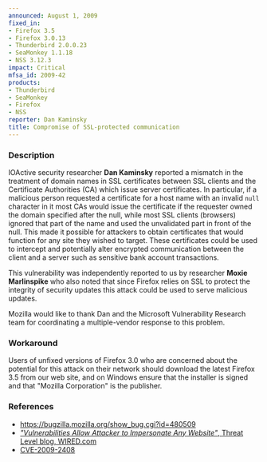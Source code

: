 ```yaml
---
announced: August 1, 2009
fixed_in:
- Firefox 3.5
- Firefox 3.0.13
- Thunderbird 2.0.0.23
- SeaMonkey 1.1.18
- NSS 3.12.3
impact: Critical
mfsa_id: 2009-42
products:
- Thunderbird
- SeaMonkey
- Firefox
- NSS
reporter: Dan Kaminsky
title: Compromise of SSL-protected communication
---
```


<h3>Description</h3>

<p>IOActive security researcher <strong>Dan Kaminsky</strong> reported a
mismatch in the treatment of domain names in SSL certificates between SSL
clients and the Certificate Authorities (CA) which issue server certificates.
In particular, if a malicious person requested a certificate for a host name
with an invalid <code>null</code> character in it most CAs would issue the
certificate if the requester owned the domain specified after the null, while
most SSL clients (browsers) ignored that part of the name and used the
unvalidated part in front of the null. This made it possible for attackers to
obtain certificates that would function for any site they wished to target.
These certificates could be used to intercept and potentially alter encrypted
communication between the client and a server such as sensitive bank
account transactions.</p>

<p>This vulnerability was independently reported to us by researcher
<strong>Moxie Marlinspike</strong> who also noted that since Firefox
relies on SSL to protect the integrity of security updates this attack
could be used to serve malicious updates. </p>

<p>Mozilla would like to thank Dan and the Microsoft Vulnerability
Research team for coordinating a multiple-vendor response to this problem.</p>

<h3>Workaround</h3>
<p>Users of unfixed versions of Firefox 3.0 who are concerned about the
potential for this attack on their network should download the latest
Firefox 3.5 from our web site, and on Windows ensure that the installer is
signed and that "Mozilla Corporation" is the publisher.</p>

<h3>References</h3>

<ul>
  <li><a href="https://bugzilla.mozilla.org/show_bug.cgi?id=480509">
    https://bugzilla.mozilla.org/show_bug.cgi?id=480509</a></li>
  <li><a class="ex-ref" href="http://www.wired.com/threatlevel/2009/07/kaminsky/">
    <i>"Vulnerabilities Allow Attacker to Impersonate Any Website"</i>, Threat Level blog, WIRED.com</a></li>
  <li><a class="ex-ref" href="http://cve.mitre.org/cgi-bin/cvename.cgi?name=CVE-2009-2408">CVE-2009-2408</a></li>

</ul>



